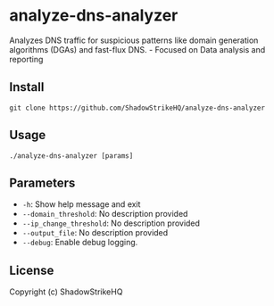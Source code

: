 # analyze-dns-analyzer
Analyzes DNS traffic for suspicious patterns like domain generation algorithms (DGAs) and fast-flux DNS. - Focused on Data analysis and reporting

## Install
`git clone https://github.com/ShadowStrikeHQ/analyze-dns-analyzer`

## Usage
`./analyze-dns-analyzer [params]`

## Parameters
- `-h`: Show help message and exit
- `--domain_threshold`: No description provided
- `--ip_change_threshold`: No description provided
- `--output_file`: No description provided
- `--debug`: Enable debug logging.

## License
Copyright (c) ShadowStrikeHQ
